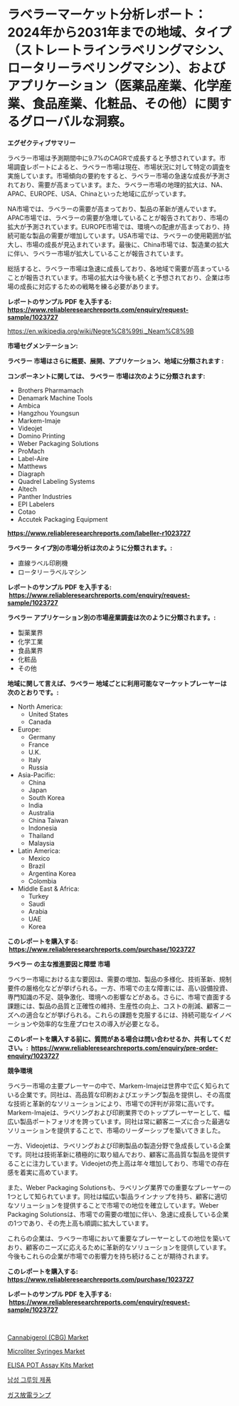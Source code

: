 <p><h1>ラベラーマーケット分析レポート：2024年から2031年までの地域、タイプ（ストレートラインラベリングマシン、ロータリーラベリングマシン）、およびアプリケーション（医薬品産業、化学産業、食品産業、化粧品、その他）に関するグローバルな洞察。</h1></p><p><strong>エグゼクティブサマリー</strong></p>
<p><p>ラベラー市場は予測期間中に9.7%のCAGRで成長すると予想されています。市場調査レポートによると、ラベラー市場は現在、市場状況に対して特定の調査を実施しています。市場傾向の要約をすると、ラベラー市場の急速な成長が予測されており、需要が高まっています。また、ラベラー市場の地理的拡大は、NA、APAC、EUROPE、USA、Chinaといった地域に広がっています。</p><p>NA市場では、ラベラーの需要が高まっており、製品の革新が進んでいます。APAC市場では、ラベラーの需要が急増していることが報告されており、市場の拡大が予測されています。EUROPE市場では、環境への配慮が高まっており、持続可能な製品の需要が増加しています。USA市場では、ラベラーの使用範囲が拡大し、市場の成長が見込まれています。最後に、China市場では、製造業の拡大に伴い、ラベラー市場が拡大していることが報告されています。</p><p>総括すると、ラベラー市場は急速に成長しており、各地域で需要が高まっていることが報告されています。市場の拡大は今後も続くと予想されており、企業は市場の成長に対応するための戦略を練る必要があります。</p></p>
<p><strong>レポートのサンプル PDF を入手する: <a href="https://www.reliableresearchreports.com/enquiry/request-sample/1023727">https://www.reliableresearchreports.com/enquiry/request-sample/1023727</a></strong></p>
<p><a href="https://en.wikipedia.org/wiki/Negre%C8%99ti,_Neam%C8%9B">https://en.wikipedia.org/wiki/Negre%C8%99ti,_Neam%C8%9B</a></p>
<p><strong>市場セグメンテーション:</strong></p>
<p><strong> ラベラー 市場はさらに概要、展開、アプリケーション、地域に分類されます :</strong></p>
<p><strong>コンポーネントに関しては、 ラベラー 市場は次のように分類されます: &nbsp;</strong></p>
<p><ul><li>Brothers Pharmamach</li><li>Denamark Machine Tools</li><li>Ambica</li><li>Hangzhou Youngsun</li><li>Markem-Imaje</li><li>Videojet</li><li>Domino Printing</li><li>Weber Packaging Solutions</li><li>ProMach</li><li>Label-Aire</li><li>Matthews</li><li>Diagraph</li><li>Quadrel Labeling Systems</li><li>Altech</li><li>Panther Industries</li><li>EPI Labelers</li><li>Cotao</li><li>Accutek Packaging Equipment</li></ul></p>
<p><strong><a href="https://www.reliableresearchreports.com/labeller-r1023727">https://www.reliableresearchreports.com/labeller-r1023727</a></strong></p>
<p><strong> ラベラー タイプ別の市場分析は次のように分類されます。:</strong></p>
<p><ul><li>直線ラベル印刷機</li><li>ロータリーラベルマシン</li></ul></p>
<p><strong>レポートのサンプル PDF を入手する: &nbsp;<a href="https://www.reliableresearchreports.com/enquiry/request-sample/1023727">https://www.reliableresearchreports.com/enquiry/request-sample/1023727</a></strong></p>
<p><strong> ラベラー アプリケーション別の市場産業調査は次のように分類されます。:</strong></p>
<p><ul><li>製薬業界</li><li>化学工業</li><li>食品業界</li><li>化粧品</li><li>その他</li></ul></p>
<p><strong>地域に関して言えば、ラベラー 地域ごとに利用可能なマーケットプレーヤーは次のとおりです。:</strong></p>
<p><ul>
    <li>
        North America:
        <ul>
            <li>United States</li>
            <li>Canada</li>
        </ul>
    </li>
    <li>
        Europe:
        <ul>
            <li>Germany</li>
            <li>France</li>
            <li>U.K.</li>
            <li>Italy</li>
            <li>Russia</li>
        </ul>
    </li>
    <li>
        Asia-Pacific:
        <ul>
            <li>China</li>
            <li>Japan</li>
            <li>South Korea</li>
            <li>India</li>
            <li>Australia</li>
            <li>China Taiwan</li>
            <li>Indonesia</li>
            <li>Thailand</li>
            <li>Malaysia</li>
        </ul>
    </li>
    <li>
        Latin America:
        <ul>
            <li>Mexico</li>
            <li>Brazil</li>
            <li>Argentina Korea</li>
            <li>Colombia</li>
        </ul>
    </li>
    <li>
        Middle East & Africa:
        <ul>
            <li>Turkey</li>
            <li>Saudi</li>
            <li>Arabia</li>
            <li>UAE</li>
            <li>Korea</li>
        </ul>
    </li>
    </ul></p>
<p><strong>このレポートを購入する: &nbsp;<a href="https://www.reliableresearchreports.com/purchase/1023727">https://www.reliableresearchreports.com/purchase/1023727</a></strong></p>
<p><strong>ラベラー の主な推進要因と障壁 市場</strong></p>
<p><p>ラベラー市場における主な要因は、需要の増加、製品の多様化、技術革新、規制要件の厳格化などが挙げられる。一方、市場での主な障害には、高い設備投資、専門知識の不足、競争激化、環境への影響などがある。さらに、市場で直面する課題には、製品の品質と正確性の維持、生産性の向上、コストの削減、顧客ニーズへの適合などが挙げられる。これらの課題を克服するには、持続可能なイノベーションや効率的な生産プロセスの導入が必要となる。</p></p>
<p><strong>このレポートを購入する前に、質問がある場合は問い合わせるか、共有してください。:&nbsp; <a href="https://www.reliableresearchreports.com/enquiry/pre-order-enquiry/1023727">https://www.reliableresearchreports.com/enquiry/pre-order-enquiry/1023727</a></strong></p>
<p><strong>競争環境</strong></p>
<p><p>ラベラー市場の主要プレーヤーの中で、Markem-Imajeは世界中で広く知られている企業です。同社は、高品質な印刷およびエッチング製品を提供し、その高度な技術と革新的なソリューションにより、市場での評判が非常に高いです。Markem-Imajeは、ラベリングおよび印刷業界でのトッププレーヤーとして、幅広い製品ポートフォリオを誇っています。同社は常に顧客ニーズに合った最適なソリューションを提供することで、市場のリーダーシップを築いてきました。</p><p>一方、Videojetは、ラベリングおよび印刷製品の製造分野で急成長している企業です。同社は技術革新に積極的に取り組んでおり、顧客に高品質な製品を提供することに注力しています。Videojetの売上高は年々増加しており、市場での存在感を着実に高めています。</p><p>また、Weber Packaging Solutionsも、ラベリング業界での重要なプレーヤーの1つとして知られています。同社は幅広い製品ラインナップを持ち、顧客に適切なソリューションを提供することで市場での地位を確立しています。Weber Packaging Solutionsは、市場での需要の増加に伴い、急速に成長している企業の1つであり、その売上高も順調に拡大しています。</p><p>これらの企業は、ラベラー市場において重要なプレーヤーとしての地位を築いており、顧客のニーズに応えるために革新的なソリューションを提供しています。今後もこれらの企業が市場での影響力を持ち続けることが期待されます。</p></p>
<p><strong>このレポートを購入する: &nbsp; <a href="https://www.reliableresearchreports.com/purchase/1023727">https://www.reliableresearchreports.com/purchase/1023727</a></strong></p>
<p><strong>レポートのサンプル PDF を入手する: &nbsp;<a href="https://www.reliableresearchreports.com/enquiry/request-sample/1023727">https://www.reliableresearchreports.com/enquiry/request-sample/1023727</a></strong><strong></strong></p>
<p>&nbsp;</p>
<p><p><a href="https://issuu.com/reportprime-2/docs/cannabigerol-cbg-market-size-2030.pptx">Cannabigerol (CBG) Market</a></p><p><a href="https://github.com/brentleyjimmiealvaradoz4l1rea/Market-Research-Report-List-3/blob/main/microliter-syringes-market.md">Microliter Syringes Market</a></p><p><a href="https://github.com/Angelnienowdseej3e45z3p8c/Market-Research-Report-List-3/blob/main/elisa-pot-assay-kits-market.md">ELISA POT Assay Kits Market</a></p><p><a href="https://github.com/LuckeyCorbin/Market-Research-Report-List-1/blob/main/701740714256.md">남성 그루밍 제품</a></p><p><a href="https://github.com/RandallRunte2023/Market-Research-Report-List-2/blob/main/87437289112.md">ガス放電ランプ</a></p></p>